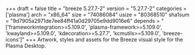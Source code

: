 +++
draft = false
title = "breeze 5.27.7-2"
version = "5.27.7-2"
categories = ['plasma']
arch = "x86_64"
size = "74086084"
usize = "80368510"
sha1sum = "9d7905a2971de7ee84ff41a0d29705e9dd9016e6"
depends = "['frameworkintegration>=5.109.0', 'plasma-framework>=5.109.0', 'kwayland>=5.109.0', 'kdecoration>=5.27.7', 'kcmutils>=5.109.0', 'breeze-icons']"
+++
Artwork, styles and assets for the Breeze visual style for the Plasma Desktop.